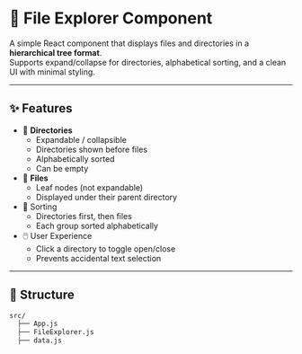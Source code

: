# 📂 File Explorer Component

A simple React component that displays files and directories in a **hierarchical tree format**.  
Supports expand/collapse for directories, alphabetical sorting, and a clean UI with minimal styling.

---

## ✨ Features
- 📁 **Directories**
  - Expandable / collapsible
  - Directories shown before files
  - Alphabetically sorted
  - Can be empty
- 📄 **Files**
  - Leaf nodes (not expandable)
  - Displayed under their parent directory
- 🔀 Sorting
  - Directories first, then files
  - Each group sorted alphabetically
- 🖱️ User Experience
  - Click a directory to toggle open/close
  - Prevents accidental text selection

---

## 🚀 Structure

```bash
src/
  ├── App.js
  ├── FileExplorer.js
  ├── data.js

